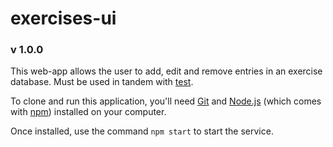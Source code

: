 # exercises-ui
### v 1.0.0
This web-app allows the user to add, edit and remove entries in an exercise database.  Must be used in tandem with [test](https://github.com/Jaron-S/exercise-rest "exercise-rest").


To clone and run this application, you'll need [Git](https://git-scm.com) and [Node.js](https://nodejs.org/en/download/) (which comes with [npm](http://npmjs.com)) installed on your computer.

Once installed, use the command `npm start` to start the service.
